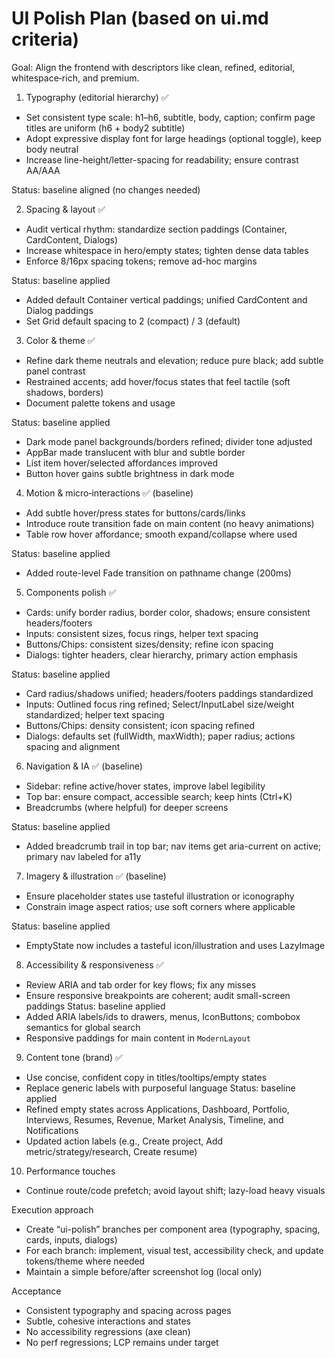 # UI Polish Plan (based on ui.md criteria)

Goal: Align the frontend with descriptors like clean, refined, editorial, whitespace‑rich, and premium.

1) Typography (editorial hierarchy) ✅
- Set consistent type scale: h1–h6, subtitle, body, caption; confirm page titles are uniform (h6 + body2 subtitle)
- Adopt expressive display font for large headings (optional toggle), keep body neutral
- Increase line-height/letter-spacing for readability; ensure contrast AA/AAA

Status: baseline aligned (no changes needed)

2) Spacing & layout ✅
- Audit vertical rhythm: standardize section paddings (Container, CardContent, Dialogs)
- Increase whitespace in hero/empty states; tighten dense data tables
- Enforce 8/16px spacing tokens; remove ad-hoc margins

Status: baseline applied
- Added default Container vertical paddings; unified CardContent and Dialog paddings
- Set Grid default spacing to 2 (compact) / 3 (default)

3) Color & theme ✅
- Refine dark theme neutrals and elevation; reduce pure black; add subtle panel contrast
- Restrained accents; add hover/focus states that feel tactile (soft shadows, borders)
- Document palette tokens and usage

Status: baseline applied
- Dark mode panel backgrounds/borders refined; divider tone adjusted
- AppBar made translucent with blur and subtle border
- List item hover/selected affordances improved
- Button hover gains subtle brightness in dark mode

4) Motion & micro‑interactions ✅ (baseline)
- Add subtle hover/press states for buttons/cards/links
- Introduce route transition fade on main content (no heavy animations)
- Table row hover affordance; smooth expand/collapse where used

Status: baseline applied
- Added route-level Fade transition on pathname change (200ms)

5) Components polish ✅
- Cards: unify border radius, border color, shadows; ensure consistent headers/footers
- Inputs: consistent sizes, focus rings, helper text spacing
- Buttons/Chips: consistent sizes/density; refine icon spacing
- Dialogs: tighter headers, clear hierarchy, primary action emphasis

Status: baseline applied
- Card radius/shadows unified; headers/footers paddings standardized
- Inputs: Outlined focus ring refined; Select/InputLabel size/weight standardized; helper text spacing
- Buttons/Chips: density consistent; icon spacing refined
- Dialogs: defaults set (fullWidth, maxWidth); paper radius; actions spacing and alignment

6) Navigation & IA ✅ (baseline)
- Sidebar: refine active/hover states, improve label legibility
- Top bar: ensure compact, accessible search; keep hints (Ctrl+K)
- Breadcrumbs (where helpful) for deeper screens

Status: baseline applied
- Added breadcrumb trail in top bar; nav items get aria-current on active; primary nav labeled for a11y

7) Imagery & illustration ✅ (baseline)
- Ensure placeholder states use tasteful illustration or iconography
- Constrain image aspect ratios; use soft corners where applicable

Status: baseline applied
- EmptyState now includes a tasteful icon/illustration and uses LazyImage

8) Accessibility & responsiveness ✅
- Review ARIA and tab order for key flows; fix any misses
- Ensure responsive breakpoints are coherent; audit small-screen paddings
Status: baseline applied
- Added ARIA labels/ids to drawers, menus, IconButtons; combobox semantics for global search
- Responsive paddings for main content in `ModernLayout`

9) Content tone (brand) ✅
- Use concise, confident copy in titles/tooltips/empty states
- Replace generic labels with purposeful language
Status: baseline applied
- Refined empty states across Applications, Dashboard, Portfolio, Interviews, Resumes, Revenue, Market Analysis, Timeline, and Notifications
- Updated action labels (e.g., Create project, Add metric/strategy/research, Create resume)

10) Performance touches
- Continue route/code prefetch; avoid layout shift; lazy-load heavy visuals

Execution approach
- Create “ui-polish” branches per component area (typography, spacing, cards, inputs, dialogs)
- For each branch: implement, visual test, accessibility check, and update tokens/theme where needed
- Maintain a simple before/after screenshot log (local only)

Acceptance
- Consistent typography and spacing across pages
- Subtle, cohesive interactions and states
- No accessibility regressions (axe clean)
- No perf regressions; LCP remains under target

